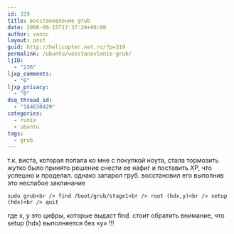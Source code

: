 ```yaml
---
id: 319
title: восстановление grub
date: 2008-09-15T17:37:29+00:00
author: vanoc
layout: post
guid: http://helicopter.net.ru/?p=319
permalink: /ubuntu/vosstanovlenie-grub/
ljID:
  - "236"
ljxp_comments:
  - "0"
ljxp_privacy:
  - "0"
dsq_thread_id:
  - "164630429"
categories:
  - runix
  - ubuntu
tags:
  - grub
---
```

т.к. виста, которая попала ко мне с покупкой ноута, стала тормозить жутко было принято решение снести ее нафиг и поставить XP, что успешно и проделал. однако запарол груб. восстановил его выполнив это неслабое заклинание
  
`sudo grub<br />
find /boot/grub/stage1<br />
root (hdx,y)<br />
setup (hdx)<br />
quit`
  
где x, y это цифры, которые выдаст find. стоит обратить внимание, что setup (hdx) выполняется без &#171;y&#187; !!!